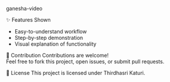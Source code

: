  ganesha-video

 ✨ Features Shown 
- Easy-to-understand workflow
- Step-by-step demonstration
- Visual explanation of functionality

 🤝 Contribution
Contributions are welcome!  
Feel free to fork this project, open issues, or submit pull requests.

 📄 License
This project is licensed under Thirdhasri Katuri.
